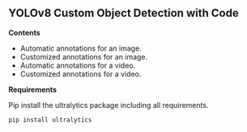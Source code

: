 ## YOLOv8 Custom Object Detection with Code

**Contents**

- Automatic annotations for an image.
- Customized annotations for an image.
- Automatic annotations for a video.
- Customized annotations for a video.

**Requirements**

Pip install the ultralytics package including all requirements.
```
pip install ultralytics  
```